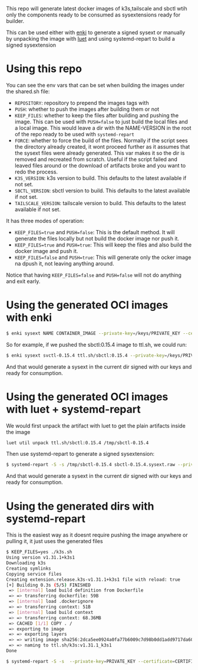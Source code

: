 This repo will generate latest docker images of k3s,tailscale and sbctl wtih only the components ready to be consumed as sysextensions ready for builder.

This can be used either with [enki](https://github.com/kairos-io/enki) to generate a signed sysext or manually by unpacking the image with [luet](https://luet.io/) and using systemd-repart to build a signed sysextension



# Using this repo

You can see the env vars that can be set when building the images under the shared.sh file:

 - `REPOSITORY`: repository to prepend the images tags with
 - `PUSH`: whether to push the images after building them or not
 - `KEEP_FILES`: whether to keep the files after building and pushing the image. This can be used with `PUSH=false` to just build the local files and a local image. This would leave a dir with the NAME-VERSION in the root of the repo ready to be used with `systemd-repart`
 - `FORCE`: whether to force the build of the files. Normally if the script sees the directory already created, it wont proceed further as it assumes that the sysext files were already generated. This var makes it so the dir is removed and recreated from scratch. Useful if the script failed and leaved files around or the download of artifacts broke and you want to redo the process.
 - `K3S_VERSION`: k3s version to build. This defaults to the latest available if not set.
 - `SBCTL_VERSION`: sbctl version to build. This defaults to the latest available if not set.
 - `TAILSCALE_VERSION`: tailscale version to build. This defaults to the latest available if not set.


It has three modes of operation:
 - `KEEP_FILES=true` and `PUSH=false`: This is the default method. It will generate the files locally but not build the docker image nor push it.
 - `KEEP_FILES=true` and `PUSH=true`: This will keep the files and also build the docker image and push it.
 - `KEEP_FILES=false` and `PUSH=true`: This will generate only the ocker image na dpush it, not leaving anything around.

Notice that having `KEEP_FILES=false` and `PUSH=false` will not do anything and exit early.

# Using the generated OCI images with enki


```bash
$ enki sysext NAME CONTAINER_IMAGE --private-key=/keys/PRIVATE_KEY --certificate=/keys/CERTIFICATE
```

So for example, if we pushed the sbctl:0.15.4 image to ttl.sh, we could run:

```bash
$ enki sysext svctl-0.15.4 ttl.sh/sbctl:0.15.4 --private-key=/keys/PRIVATE_KEY --certificate=/keys/CERTIFICATE
```

And that would generate a sysext in the current dir signed with our keys and ready for consumption.



# Using the generated OCI images with luet + systemd-repart


We would first unpack the artifact with luet to get the plain artifacts inside the image

```bash
luet util unpack ttl.sh/sbctl:0.15.4 /tmp/sbctl-0.15.4
```

Then use systemd-repart to generate a signed sysextension:

```bash
$ systemd-repart -S -s /tmp/sbctl-0.15.4 sbctl-0.15.4.sysext.raw --private-key=PRIVATE_KEY --certificate=CERTIFICATE
```

And that would generate a sysext in the current dir signed with our keys and ready for consumption.

# Using the generated dirs with systemd-repart

This is the easiest way as it doesnt require pushing the image anywhere or pulling it, it just uses the generated files

```bash
$ KEEP_FILES=yes ./k3s.sh
Using version v1.31.1+k3s1
Downloading k3s
Creating symlinks
Copying service files
Creating extension.release.k3s-v1.31.1+k3s1 file with reload: true
[+] Building 0.3s (5/5) FINISHED                                                         docker:default
 => [internal] load build definition from Dockerfile                                               0.0s
 => => transferring dockerfile: 59B                                                                0.0s
 => [internal] load .dockerignore                                                                  0.0s
 => => transferring context: 51B                                                                   0.0s
 => [internal] load build context                                                                  0.2s
 => => transferring context: 68.36MB                                                               0.2s
 => CACHED [1/1] COPY . /                                                                          0.0s
 => exporting to image                                                                             0.0s
 => => exporting layers                                                                            0.0s
 => => writing image sha256:2dca5ee0924a0fa77b6009c7d98b0dd1add9717da60fd375a8d4bad94bc5d1ea       0.0s
 => => naming to ttl.sh/k3s:v1.31.1_k3s1                                                           0.0s
Done

$ systemd-repart -S -s  --private-key=PRIVATE_KEY --certificate=CERTIFICATE
```
```
